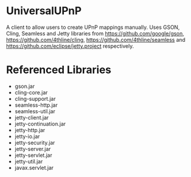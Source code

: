 # UniversalUPnP
 A client to allow users to create UPnP mappings manually.
 Uses GSON, Cling, Seamless and Jetty libraries from https://github.com/google/gson, https://github.com/4thline/cling,
	https://github.com/4thline/seamless and https://github.com/eclipse/jetty.project respectively.

# Referenced Libraries
 * gson.jar
 * cling-core.jar
 * cling-support.jar
 * seamless-http.jar
 * seamless-util.jar
 * jetty-client.jar
 * jetty-continuation.jar
 * jetty-http.jar
 * jetty-io.jar
 * jetty-security.jar
 * jetty-server.jar
 * jetty-servlet.jar
 * jetty-util.jar
 * javax.servlet.jar
